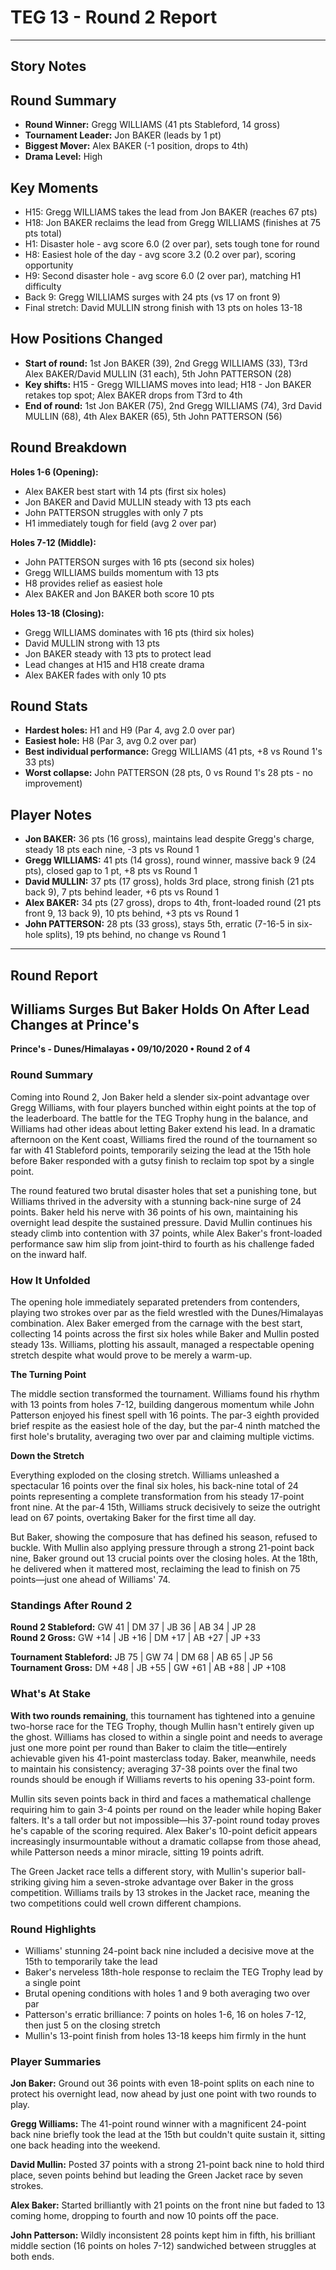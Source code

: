# TEG 13 - Round 2 Report

---

## Story Notes

## Round Summary
- **Round Winner:** Gregg WILLIAMS (41 pts Stableford, 14 gross)
- **Tournament Leader:** Jon BAKER (leads by 1 pt)
- **Biggest Mover:** Alex BAKER (-1 position, drops to 4th)
- **Drama Level:** High

## Key Moments
- H15: Gregg WILLIAMS takes the lead from Jon BAKER (reaches 67 pts)
- H18: Jon BAKER reclaims the lead from Gregg WILLIAMS (finishes at 75 pts total)
- H1: Disaster hole - avg score 6.0 (2 over par), sets tough tone for round
- H8: Easiest hole of the day - avg score 3.2 (0.2 over par), scoring opportunity
- H9: Second disaster hole - avg score 6.0 (2 over par), matching H1 difficulty
- Back 9: Gregg WILLIAMS surges with 24 pts (vs 17 on front 9)
- Final stretch: David MULLIN strong finish with 13 pts on holes 13-18

## How Positions Changed
- **Start of round:** 1st Jon BAKER (39), 2nd Gregg WILLIAMS (33), T3rd Alex BAKER/David MULLIN (31 each), 5th John PATTERSON (28)
- **Key shifts:** H15 - Gregg WILLIAMS moves into lead; H18 - Jon BAKER retakes top spot; Alex BAKER drops from T3rd to 4th
- **End of round:** 1st Jon BAKER (75), 2nd Gregg WILLIAMS (74), 3rd David MULLIN (68), 4th Alex BAKER (65), 5th John PATTERSON (56)

## Round Breakdown
**Holes 1-6 (Opening):**
- Alex BAKER best start with 14 pts (first six holes)
- Jon BAKER and David MULLIN steady with 13 pts each
- John PATTERSON struggles with only 7 pts
- H1 immediately tough for field (avg 2 over par)

**Holes 7-12 (Middle):**
- John PATTERSON surges with 16 pts (second six holes)
- Gregg WILLIAMS builds momentum with 13 pts
- H8 provides relief as easiest hole
- Alex BAKER and Jon BAKER both score 10 pts

**Holes 13-18 (Closing):**
- Gregg WILLIAMS dominates with 16 pts (third six holes)
- David MULLIN strong with 13 pts
- Jon BAKER steady with 13 pts to protect lead
- Lead changes at H15 and H18 create drama
- Alex BAKER fades with only 10 pts

## Round Stats
- **Hardest holes:** H1 and H9 (Par 4, avg 2.0 over par)
- **Easiest hole:** H8 (Par 3, avg 0.2 over par)
- **Best individual performance:** Gregg WILLIAMS (41 pts, +8 vs Round 1's 33 pts)
- **Worst collapse:** John PATTERSON (28 pts, 0 vs Round 1's 28 pts - no improvement)

## Player Notes
- **Jon BAKER:** 36 pts (16 gross), maintains lead despite Gregg's charge, steady 18 pts each nine, -3 pts vs Round 1
- **Gregg WILLIAMS:** 41 pts (14 gross), round winner, massive back 9 (24 pts), closed gap to 1 pt, +8 pts vs Round 1
- **David MULLIN:** 37 pts (17 gross), holds 3rd place, strong finish (21 pts back 9), 7 pts behind leader, +6 pts vs Round 1
- **Alex BAKER:** 34 pts (27 gross), drops to 4th, front-loaded round (21 pts front 9, 13 back 9), 10 pts behind, +3 pts vs Round 1
- **John PATTERSON:** 28 pts (33 gross), stays 5th, erratic (7-16-5 in six-hole splits), 19 pts behind, no change vs Round 1

---

## Round Report

## Williams Surges But Baker Holds On After Lead Changes at Prince's
**Prince's - Dunes/Himalayas • 09/10/2020 • Round 2 of 4**

### Round Summary

Coming into Round 2, Jon Baker held a slender six-point advantage over Gregg Williams, with four players bunched within eight points at the top of the leaderboard. The battle for the TEG Trophy hung in the balance, and Williams had other ideas about letting Baker extend his lead. In a dramatic afternoon on the Kent coast, Williams fired the round of the tournament so far with 41 Stableford points, temporarily seizing the lead at the 15th hole before Baker responded with a gutsy finish to reclaim top spot by a single point.

The round featured two brutal disaster holes that set a punishing tone, but Williams thrived in the adversity with a stunning back-nine surge of 24 points. Baker held his nerve with 36 points of his own, maintaining his overnight lead despite the sustained pressure. David Mullin continues his steady climb into contention with 37 points, while Alex Baker's front-loaded performance saw him slip from joint-third to fourth as his challenge faded on the inward half.

### How It Unfolded

The opening hole immediately separated pretenders from contenders, playing two strokes over par as the field wrestled with the Dunes/Himalayas combination. Alex Baker emerged from the carnage with the best start, collecting 14 points across the first six holes while Baker and Mullin posted steady 13s. Williams, plotting his assault, managed a respectable opening stretch despite what would prove to be merely a warm-up.

**The Turning Point**

The middle section transformed the tournament. Williams found his rhythm with 13 points from holes 7-12, building dangerous momentum while John Patterson enjoyed his finest spell with 16 points. The par-3 eighth provided brief respite as the easiest hole of the day, but the par-4 ninth matched the first hole's brutality, averaging two over par and claiming multiple victims.

**Down the Stretch**

Everything exploded on the closing stretch. Williams unleashed a spectacular 16 points over the final six holes, his back-nine total of 24 points representing a complete transformation from his steady 17-point front nine. At the par-4 15th, Williams struck decisively to seize the outright lead on 67 points, overtaking Baker for the first time all day.

But Baker, showing the composure that has defined his season, refused to buckle. With Mullin also applying pressure through a strong 21-point back nine, Baker ground out 13 crucial points over the closing holes. At the 18th, he delivered when it mattered most, reclaiming the lead to finish on 75 points—just one ahead of Williams' 74.

### Standings After Round 2

**Round 2 Stableford:** GW 41 | DM 37 | JB 36 | AB 34 | JP 28  
**Round 2 Gross:** GW +14 | JB +16 | DM +17 | AB +27 | JP +33

**Tournament Stableford:** JB 75 | GW 74 | DM 68 | AB 65 | JP 56  
**Tournament Gross:** DM +48 | JB +55 | GW +61 | AB +88 | JP +108

### What's At Stake

**With two rounds remaining**, this tournament has tightened into a genuine two-horse race for the TEG Trophy, though Mullin hasn't entirely given up the ghost. Williams has closed to within a single point and needs to average just one more point per round than Baker to claim the title—entirely achievable given his 41-point masterclass today. Baker, meanwhile, needs to maintain his consistency; averaging 37-38 points over the final two rounds should be enough if Williams reverts to his opening 33-point form.

Mullin sits seven points back in third and faces a mathematical challenge requiring him to gain 3-4 points per round on the leader while hoping Baker falters. It's a tall order but not impossible—his 37-point round today proves he's capable of the scoring required. Alex Baker's 10-point deficit appears increasingly insurmountable without a dramatic collapse from those ahead, while Patterson needs a minor miracle, sitting 19 points adrift.

The Green Jacket race tells a different story, with Mullin's superior ball-striking giving him a seven-stroke advantage over Baker in the gross competition. Williams trails by 13 strokes in the Jacket race, meaning the two competitions could well crown different champions.

### Round Highlights
- Williams' stunning 24-point back nine included a decisive move at the 15th to temporarily take the lead
- Baker's nerveless 18th-hole response to reclaim the TEG Trophy lead by a single point
- Brutal opening conditions with holes 1 and 9 both averaging two over par
- Patterson's erratic brilliance: 7 points on holes 1-6, 16 on holes 7-12, then just 5 on the closing stretch
- Mullin's 13-point finish from holes 13-18 keeps him firmly in the hunt

### Player Summaries
**Jon Baker:** Ground out 36 points with even 18-point splits on each nine to protect his overnight lead, now ahead by just one point with two rounds to play.

**Gregg Williams:** The 41-point round winner with a magnificent 24-point back nine briefly took the lead at the 15th but couldn't quite sustain it, sitting one back heading into the weekend.

**David Mullin:** Posted 37 points with a strong 21-point back nine to hold third place, seven points behind but leading the Green Jacket race by seven strokes.

**Alex Baker:** Started brilliantly with 21 points on the front nine but faded to 13 coming home, dropping to fourth and now 10 points off the pace.

**John Patterson:** Wildly inconsistent 28 points kept him in fifth, his brilliant middle section (16 points on holes 7-12) sandwiched between struggles at both ends.

